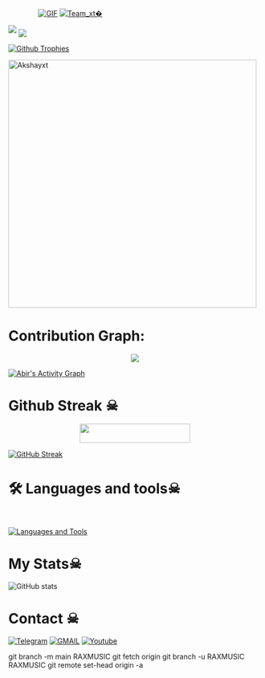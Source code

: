  ㅤ ㅤ ㅤㅤ[![GIF](https://github.com/Akshayxt/Akshayxt/blob/main/Akshayxt.gif)](https://github.com/akshayxt)
   [![Team_xt�](https://github-stats-alpha.vercel.app/api?username=Akshayxt "Akshayxt")](https://github-stats-alpha.vercel.app/api?username=Akshayxt "Akshayxt")
                                                          
  
<img src="https://readme-typing-svg.herokuapp.com?color=00FF00&width=420&lines=🌿𝐓𝐄𝐀𝐌+XT+🌱">


<!--
**Akshayxt/Akshayxt** is a ✨ _special_ ✨ repository because its `README.md` (this file) appears on your GitHub profile.



<p align="center">
    <b>ᴠɪsɪᴛᴏʀs</b><br>
 -->    <img align="middle" src="https://profile-counter.glitch.me/Akshayxt/count.svg" />
</p>
<!---
Akshayxt/Akshayxt is a ✨ special ✨ repository because its `README.md` (this file) appears on your GitHub profile.
You can click the Preview link to take a look at your changes.
--->


  [![Github Trophies](https://github-profile-trophy.vercel.app/?username=Akshayxt&theme=transparent&no-bg=true&margin-w=15&margin-h=10&row=1&column=6&count_private=true)](https://github.com/akshayxt?achievement=quickdraw&tab=achievements)
  

<p><img width="494" align="center" src="https://github-readme-stats.vercel.app/api/top-langs?username=Akshayxt&show_icons=true&locale=en&layout=compact" alt="Akshayxt" /></p>

# Contribution Graph:


<p align="center">
  <a href="https://github.com/Akshayxt">
    <img src="https://github-readme-streak-stats.herokuapp.com/?user=Akshayxt#version3"/>
  </a>
</p>
<a href="https://github.com/Akshayxt"><img alt="Abir's Activity Graph" src="https://ghactivity.mrayush.me/graph?username=Akshayxt&bg_color=1F222E&color=F8D866&line=F85D7F&point=FFFFFF&hide_border=true" /></a>



# Github Streak ☠︎︎


<p align="center"><a href="https://dashboard.heroku.com/new?template=https://github.com/Akshayxt/RAXMUSIC"> <img src="https://img.shields.io/badge/Deploy%20On%20Heroku-bringle?style=for-the-badge&logo=heroku" width="220" height="38.45"/></a></p>



  [![GitHub Streak](https://streak-stats.demolab.com?user=Akshayxt&theme=radical&border_radius=5&date_format=j%20M%5B%20Y%5D&fire=FF8100)](https://Akshayxt.me)

# 🛠️ Languages and tools☠︎︎
</br>

[![Languages and Tools](https://skillicons.dev/icons?i=androidstudio,bash,vscode,docker,git,github,linux,heroku,arduino,redis,mongodb,java,html,py,c,ts,js,deno,flutter,fastapi&perline=10)](https://Akshayxt.me)



# My Stats☠︎︎
![ GitHub stats](https://github-readme-stats.vercel.app/api?username=Akshayxt&show_icons=true&theme=radical)

# Contact ☠︎︎
<a href="https://t.me/akshay_xt"><img title="Telegram" src="https://img.shields.io/badge/Telegram-%23000000.svg?&style=for-the-badge&logo=telegram&logoColor=61DAFB"></a>
<a href="https://mail.google.com/mail/?view=cm&fs=1&to=akshaygangwar.xt@gmail.com"><img title="GMAIL" src="https://img.shields.io/badge/Gmail-D14836?style=for-the-badge&logo=gmail&logoColor=white"></a>
<a href="https://youtube.com/akshayxt"><img title="Youtube" src="https://img.shields.io/badge/youtube-%230077B5.svg?&style=for-the-badge&logo=youtube&logoColor=white"></a>

git branch -m main RAXMUSIC
git fetch origin
git branch -u RAXMUSIC RAXMUSIC
git remote set-head origin -a
